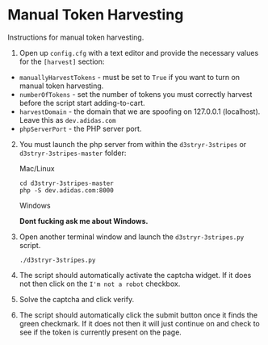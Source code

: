 # Manual Token Harvesting
Instructions for manual token harvesting.

1.  Open up `config.cfg` with a text editor and provide the necessary values for the `[harvest]` section:
   *  `manuallyHarvestTokens` - must be set to `True` if you want to turn on manual token harvesting.
   *  `numberOfTokens` - set the number of tokens you must correctly harvest before the script start adding-to-cart.
   *  `harvestDomain` - the domain that we are spoofing on 127.0.0.1 (localhost). Leave this as `dev.adidas.com`
   *  `phpServerPort` - the PHP server port.
   
2.  You must launch the php server from within the `d3stryr-3stripes` or `d3stryr-3stripes-master` folder:

    Mac/Linux
    ```
    cd d3stryr-3stripes-master
    php -S dev.adidas.com:8000
    ```
    
    Windows

    **Dont fucking ask me about Windows.** 

3.  Open another terminal window and launch the `d3stryr-3stripes.py` script.

    ```
    ./d3stryr-3stripes.py
    ```

4.  The script should automatically activate the captcha widget.  If it does not then click on the `I'm not a robot` checkbox.
5.  Solve the captcha and click verify.
6.  The script should automatically click the submit button once it finds the green checkmark. If it does not then it will just continue on and check to see if the token is currently present on the page.

